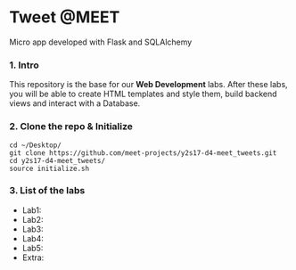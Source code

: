 # Tweet @MEET
Micro app developed with Flask and SQLAlchemy

### 1. Intro
This repository is the base for our <b>Web Development</b> labs. After these labs, you will be able to create HTML templates and style them, build backend views and interact with a Database.

### 2. Clone the repo & Initialize
```
cd ~/Desktop/
git clone https://github.com/meet-projects/y2s17-d4-meet_tweets.git
cd y2s17-d4-meet_tweets/
source initialize.sh
```

### 3. List of the labs
- Lab1:
- Lab2:
- Lab3:
- Lab4:
- Lab5:
- Extra:
